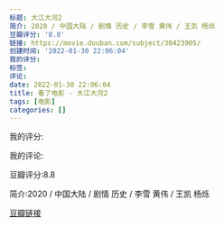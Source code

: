 ```yaml
---
标题: 大江大河2
简介: 2020 / 中国大陆 / 剧情 历史 / 李雪 黄伟 / 王凯 杨烁
豆瓣评分: '8.8'
链接: https://movie.douban.com/subject/30423905/
创建时间: '2022-01-30 22:06:04'
我的评分:
标签:
评论:
date: 2022-01-30 22:06:04
title: 看了电影 - 大江大河2
tags: [电影]
categories: []
---
```


我的评分:

我的评论:

豆瓣评分:8.8

简介:2020 / 中国大陆 / 剧情 历史 / 李雪 黄伟 / 王凯 杨烁

[豆瓣链接](https://movie.douban.com/subject/30423905/)


